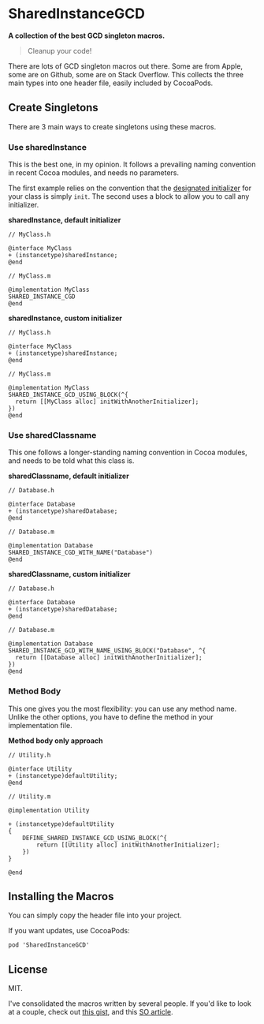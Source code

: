 # SharedInstanceGCD
**A collection of the best GCD singleton macros.**

> Cleanup your code!

There are lots of GCD singleton macros out there. Some are from Apple,
some are on Github, some are on Stack Overflow. This collects the
three main types into one header file, easily included by CocoaPods.

## Create Singletons

There are 3 main ways to create singletons using these macros.

### Use sharedInstance

This is the best one, in my opinion. It follows a prevailing naming
convention in recent Cocoa modules, and needs no parameters.

The first example relies on the convention that the
[designated initializer](https://developer.apple.com/library/ios/documentation/general/conceptual/CocoaEncyclopedia/Initialization/Initialization.html)
for your class is simply `init`. The second uses a block to allow you
to call any initializer.

**sharedInstance, default initializer**
```ObjC
// MyClass.h

@interface MyClass
+ (instancetype)sharedInstance;
@end

// MyClass.m

@implementation MyClass
SHARED_INSTANCE_CGD
@end
```

**sharedInstance, custom initializer**
```ObjC
// MyClass.h

@interface MyClass
+ (instancetype)sharedInstance;
@end

// MyClass.m

@implementation MyClass
SHARED_INSTANCE_GCD_USING_BLOCK(^{
  return [[MyClass alloc] initWithAnotherInitializer];
})
@end
```

### Use sharedClassname

This one follows a longer-standing naming convention in Cocoa modules,
and needs to be told what this class is.

**sharedClassname, default initializer**
```ObjC
// Database.h

@interface Database
+ (instancetype)sharedDatabase;
@end

// Database.m

@implementation Database
SHARED_INSTANCE_CGD_WITH_NAME("Database")
@end
```

**sharedClassname, custom initializer**
```ObjC
// Database.h

@interface Database
+ (instancetype)sharedDatabase;
@end

// Database.m

@implementation Database
SHARED_INSTANCE_GCD_WITH_NAME_USING_BLOCK("Database", ^{
  return [[Database alloc] initWithAnotherInitializer];
})
@end
```

### Method Body

This one gives you the most flexibility: you can use any method name.
Unlike the other options, you have to define the method in your
implementation file.

**Method body only approach**
```ObjC
// Utility.h

@interface Utility
+ (instancetype)defaultUtility;
@end

// Utility.m

@implementation Utility

+ (instancetype)defaultUtility
{
    DEFINE_SHARED_INSTANCE_GCD_USING_BLOCK(^{
        return [[Utility alloc] initWithAnotherInitializer];
    })
}

@end
```

## Installing the Macros

You can simply copy the header file into your project.

If you want updates, use CocoaPods:

```
pod 'SharedInstanceGCD'
```

## License

MIT.

I've consolidated the macros written by several people. If you'd like
to look at a couple, check out
[this gist](https://gist.github.com/lukeredpath/1057420), and this
[SO article](http://stackoverflow.com/questions/5720029/create-singleton-using-gcds-dispatch-once-in-objective-c).
